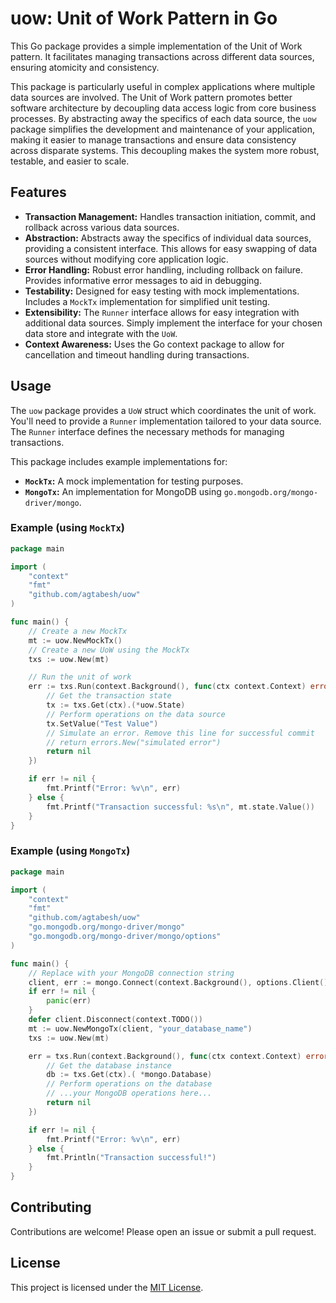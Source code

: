 # uow: Unit of Work Pattern in Go

This Go package provides a simple implementation of the Unit of Work pattern. It facilitates managing transactions across different data sources, ensuring atomicity and consistency.

This package is particularly useful in complex applications where multiple data sources are involved.  The Unit of Work pattern promotes better software architecture by decoupling data access logic from core business processes.  By abstracting away the specifics of each data source, the `uow` package simplifies the development and maintenance of your application, making it easier to manage transactions and ensure data consistency across disparate systems. This decoupling makes the system more robust, testable, and easier to scale.


## Features

- **Transaction Management:** Handles transaction initiation, commit, and rollback across various data sources.
- **Abstraction:** Abstracts away the specifics of individual data sources, providing a consistent interface. This allows for easy swapping of data sources without modifying core application logic.
- **Error Handling:** Robust error handling, including rollback on failure. Provides informative error messages to aid in debugging.
- **Testability:** Designed for easy testing with mock implementations. Includes a `MockTx` implementation for simplified unit testing.
- **Extensibility:** The `Runner` interface allows for easy integration with additional data sources. Simply implement the interface for your chosen data store and integrate with the `UoW`.
- **Context Awareness:** Uses the Go context package to allow for cancellation and timeout handling during transactions.

## Usage

The `uow` package provides a `UoW` struct which coordinates the unit of work. You'll need to provide a `Runner` implementation tailored to your data source. The `Runner` interface defines the necessary methods for managing transactions.

This package includes example implementations for:

- **`MockTx`:** A mock implementation for testing purposes.
- **`MongoTx`:** An implementation for MongoDB using `go.mongodb.org/mongo-driver/mongo`.

### Example (using `MockTx`)

```go
package main

import (
	"context"
	"fmt"
	"github.com/agtabesh/uow"
)

func main() {
	// Create a new MockTx
	mt := uow.NewMockTx()
	// Create a new UoW using the MockTx
	txs := uow.New(mt)

	// Run the unit of work
	err := txs.Run(context.Background(), func(ctx context.Context) error {
		// Get the transaction state
		tx := txs.Get(ctx).(*uow.State)
		// Perform operations on the data source
		tx.SetValue("Test Value")
		// Simulate an error. Remove this line for successful commit
		// return errors.New("simulated error")
		return nil
	})

	if err != nil {
		fmt.Printf("Error: %v\n", err)
	} else {
		fmt.Printf("Transaction successful: %s\n", mt.state.Value())
	}
}
```

### Example (using `MongoTx`)

```go
package main

import (
	"context"
	"fmt"
	"github.com/agtabesh/uow"
	"go.mongodb.org/mongo-driver/mongo"
	"go.mongodb.org/mongo-driver/mongo/options"
)

func main() {
	// Replace with your MongoDB connection string
	client, err := mongo.Connect(context.Background(), options.Client().ApplyURI("mongodb://localhost:27017"))
	if err != nil {
		panic(err)
	}
	defer client.Disconnect(context.TODO())
	mt := uow.NewMongoTx(client, "your_database_name")
	txs := uow.New(mt)

	err = txs.Run(context.Background(), func(ctx context.Context) error {
		// Get the database instance
		db := txs.Get(ctx).( *mongo.Database)
		// Perform operations on the database
		// ...your MongoDB operations here...
		return nil
	})

	if err != nil {
		fmt.Printf("Error: %v\n", err)
	} else {
		fmt.Println("Transaction successful!")
	}
}
```

## Contributing

Contributions are welcome! Please open an issue or submit a pull request.

## License

This project is licensed under the [MIT License](LICENSE).
